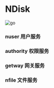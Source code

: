 
# NDisk

![go](https://github.com/coder2m/NDisk/workflows/go/badge.svg?branch=main)

### nuser 用户服务

### authority 权限服务

### getway 网关服务

### nfile 文件服务